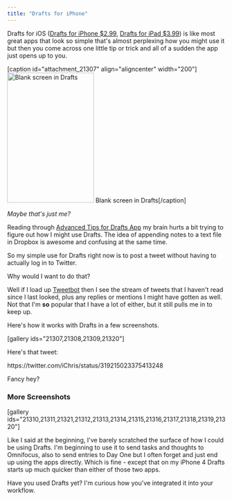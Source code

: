 ```yaml
---
title: "Drafts for iPhone"
---
```

<p>Drafts for iOS (<a href="https://target.georiot.com/Proxy.ashx?tsid=528&GR_URL=https%253A%252F%252Fitunes.apple.com%252Fus%252Fapp%252Fdrafts%252Fid502385074%253Fmt%253D8%2526uo%253D4%2526partnerId%253D30" target="itunes_store">Drafts for iPhone $2.99</a>, <a href="https://target.georiot.com/Proxy.ashx?tsid=528&GR_URL=https%253A%252F%252Fitunes.apple.com%252Fus%252Fapp%252Fdrafts-for-ipad%252Fid542797283%253Fmt%253D8%2526uo%253D4%2526partnerId%253D30" target="itunes_store">Drafts for iPad $3.99</a>) is like most great apps that look so simple that's almost perplexing how you might use it but then you come across one little tip or trick and all of a sudden the app just opens up to you.</p>
<p>[caption id="attachment_21307" align="aligncenter" width="200"]<img src="https://chrisenns.com/wp-content/uploads/2013/04/Drafts-for-iPhone01-200x300.jpg" alt="Blank screen in Drafts" width="200" height="300" class="size-medium wp-image-21307" /> Blank screen in Drafts[/caption]</p>
<p><em>Maybe that's just me?</em></p>
<p>Reading through <a href="https://georgecoghill.wordpress.com/2013/03/07/advanced-tips-for-drafts-app/">Advanced Tips for Drafts App</a> my brain hurts a bit trying to figure out how I might use Drafts. The idea of appending notes to a text file in Dropbox is awesome and confusing at the same time.</p>
<p>So my simple use for Drafts right now is to post a tweet without having to actually log in to Twitter.</p>
<p>Why would I want to do that?</p>
<p>Well if I load up <a href="https://target.georiot.com/Proxy.ashx?tsid=528&GR_URL=https%253A%252F%252Fitunes.apple.com%252Fus%252Fartist%252Ftapbots%252Fid293642940%253Fuo%253D4%2526partnerId%253D30" target="itunes_store">Tweetbot</a> then I see the stream of tweets that I haven't read since I last looked, plus any replies or mentions I might have gotten as well. Not that I'm <strong>so</strong> popular that I have a lot of either, but it still pulls me in to keep up.</p>
<p>Here's how it works with Drafts in a few screenshots.</p>
<p>[gallery ids="21307,21308,21309,21320"]</p>
<p>Here's that tweet:</p>
<p>https://twitter.com/iChris/status/319215023375413248</p>
<p>Fancy hey?</p>
<h3>More Screenshots</h3>
<p>[gallery ids="21310,21311,21321,21312,21313,21314,21315,21316,21317,21318,21319,21320"]</p>
<p>Like I said at the beginning, I've barely scratched the surface of how I could be using Drafts. I'm beginning to use it to send tasks and thoughts to Omnifocus, also to send entries to Day One but I often forget and just end up using the apps directly. Which is fine - except that on my iPhone 4 Drafts starts up much quicker than either of those two apps.</p>
<p>Have you used Drafts yet? I'm curious how you've integrated it into your workflow.</p>
